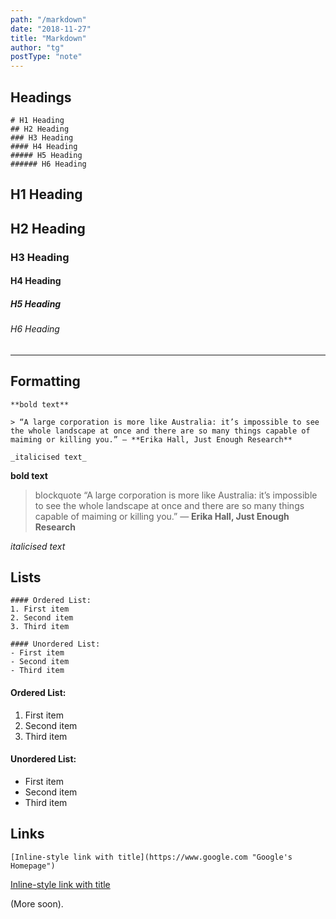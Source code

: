 ```yaml
---
path: "/markdown"
date: "2018-11-27"
title: "Markdown"
author: "tg"
postType: "note"
---
```


## Headings
<section>

```
# H1 Heading
## H2 Heading
### H3 Heading
#### H4 Heading
##### H5 Heading
###### H6 Heading
```
# H1 Heading
## H2 Heading
### H3 Heading
#### H4 Heading
##### H5 Heading
###### H6 Heading

</section>

***

## Formatting
```
**bold text**

> “A large corporation is more like Australia: it’s impossible to see the whole landscape at once and there are so many things capable of maiming or killing you.” ― **Erika Hall, Just Enough Research**

_italicised text_
```
**bold text**

> blockquote “A large corporation is more like Australia: it’s impossible to see the whole landscape at once and there are so many things capable of maiming or killing you.” ― **Erika Hall, Just Enough Research**

_italicised text_

## Lists
```
#### Ordered List:
1. First item
2. Second item
3. Third item

#### Unordered List:
- First item
- Second item
- Third item
```
#### Ordered List:
1. First item
2. Second item
3. Third item

#### Unordered List:
- First item
- Second item
- Third item

## Links
```
[Inline-style link with title](https://www.google.com "Google's Homepage")

```
[Inline-style link with title](https://www.google.com "Google's Homepage")


(More soon).